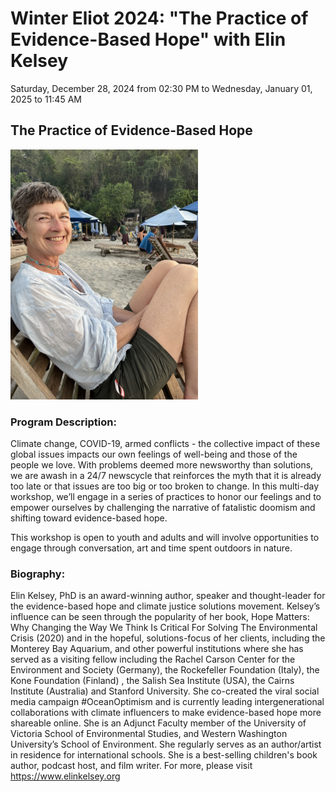 # Winter Eliot 2024: "The Practice of Evidence-Based Hope" with Elin Kelsey

Saturday, December 28, 2024 from 02:30 PM to Wednesday, January 01, 2025 to 11:45 AM

## The Practice of Evidence-Based Hope

<img
    src="/img/speakers/Elin_Kelsey_Photo_Credit-_Esme_Johnson.jpg"
    alt="Melanie DeMore"
    width="300" />


### Program Description:

Climate change, COVID-19, armed conflicts - the collective  impact of these global issues impacts our own feelings of well-being and those of the people we love. With problems deemed more newsworthy than solutions, we are awash in a 24/7 newscycle that reinforces the myth that it is already too late or that issues are too big or too broken to change.  In this multi-day workshop, we’ll engage in a series of practices to honor our feelings and to empower ourselves by challenging the narrative of fatalistic doomism and shifting toward evidence-based hope.

This workshop is open to youth and adults and will involve opportunities to engage through conversation, art and time spent outdoors in nature.

### Biography:

Elin Kelsey, PhD is an award-winning author, speaker and thought-leader for the evidence-based hope and climate justice solutions movement. Kelsey’s influence can be seen through the popularity of her book, Hope Matters: Why Changing the Way We Think Is Critical For Solving The Environmental Crisis (2020) and in the hopeful, solutions-focus of her clients, including the Monterey Bay Aquarium, and other powerful institutions where she has served as a visiting fellow including the Rachel Carson Center for the Environment and Society (Germany), the Rockefeller Foundation (Italy), the Kone Foundation (Finland) , the Salish Sea Institute (USA), the Cairns Institute (Australia) and Stanford University. She co-created the viral social media campaign #OceanOptimism and is currently leading intergenerational collaborations with climate influencers to make evidence-based hope more shareable online. She is an Adjunct Faculty member of the University of Victoria School of Environmental Studies, and Western Washington University’s School of Environment. She regularly serves as an author/artist in residence for international schools. She is a best-selling children's book author, podcast host, and film writer.  For more, please visit https://www.elinkelsey.org
